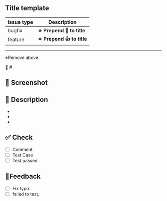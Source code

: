 ## Title template

Issue type | Description
--- | ---
bugfix | **※ Prepend :bug: to title**
feature | **※ Prepend :+1: to title**

---
※Remove above

:link: #

## :pushpin: Screenshot


## :memo: Description
-
-
-


## :white_check_mark: Check
- [ ] Comment
- [ ] Test Case
- [ ] Test passed

## :pray:Feedback
- [ ] Fix typo.
- [ ] failed to test.
